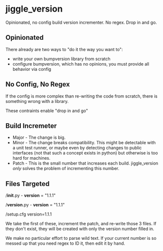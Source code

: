 # jiggle_version
Opinionated, no config build version incrementer. No regex. Drop in and go.

Opinionated
-----------
There already are two ways to "do it the way you want to": 

- write your own bumpversion library from scratch
- configure bumpversion, which has no opinions, you must provide all behavior via config

No Config, No Regex
-------------------
If the config is more complex than re-writing the code from scratch, there is something wrong with a library.

These contraints enable "drop in and go"

Build Incremeter
----------------
 - Major - The change is big.
 - Minor - The change breaks compatibility. This might be detectable with a unit test runner,  or maybe even by detecting
changes to public interfaces (not that such a concept exists in python) but otherwise is too hard for machines.
 - Patch - This is the small number that increases each build. jiggle_version *only* solves the problem of incrementing this
number.

Files Targeted
--------------
/__init__.py  - __version__ = "1.1.1"

/__version__.py - __version__ = "1.1.1"

/setup.cfg  version=1.1.1

We take the first of these, increment the patch, and re-write those 3 files. If they don't exist, they will be created
with only the version number filled in.

We make no particular effort to parse wild text. If your current number is so messed up that you need regex to ID it,
then edit it by hand.



